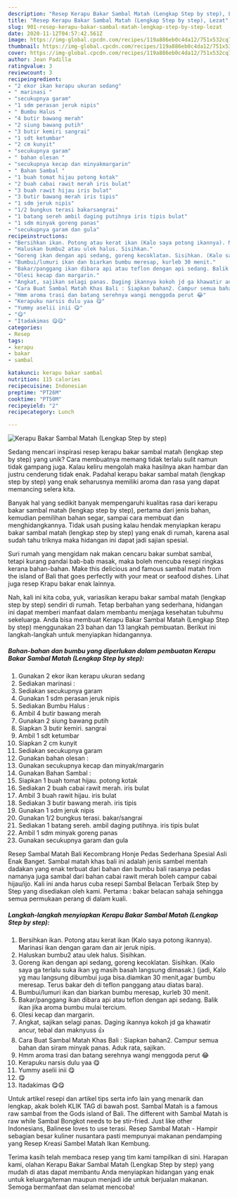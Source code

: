 ```yaml
---
description: "Resep Kerapu Bakar Sambal Matah (Lengkap Step by step), Lezat"
title: "Resep Kerapu Bakar Sambal Matah (Lengkap Step by step), Lezat"
slug: 901-resep-kerapu-bakar-sambal-matah-lengkap-step-by-step-lezat
date: 2020-11-12T04:57:42.561Z
image: https://img-global.cpcdn.com/recipes/119a886eb0c4da12/751x532cq70/kerapu-bakar-sambal-matah-lengkap-step-by-step-foto-resep-utama.jpg
thumbnail: https://img-global.cpcdn.com/recipes/119a886eb0c4da12/751x532cq70/kerapu-bakar-sambal-matah-lengkap-step-by-step-foto-resep-utama.jpg
cover: https://img-global.cpcdn.com/recipes/119a886eb0c4da12/751x532cq70/kerapu-bakar-sambal-matah-lengkap-step-by-step-foto-resep-utama.jpg
author: Jean Padilla
ratingvalue: 3
reviewcount: 3
recipeingredient:
- "2 ekor ikan kerapu ukuran sedang"
- " marinasi "
- "secukupnya garam"
- "1 sdm perasan jeruk nipis"
- " Bumbu Halus "
- "4 butir bawang merah"
- "2 siung bawang putih"
- "3 butir kemiri sangrai"
- "1 sdt ketumbar"
- "2 cm kunyit"
- "secukupnya garam"
- " bahan olesan "
- "secukupnya kecap dan minyakmargarin"
- " Bahan Sambal "
- "1 buah tomat hijau potong kotak"
- "2 buah cabai rawit merah iris bulat"
- "3 buah rawit hijau iris bulat"
- "3 butir bawang merah iris tipis"
- "1 sdm jeruk nipis"
- "1/2 bungkus terasi bakarsangrai"
- "1 batang sereh ambil daging putihnya iris tipis bulat"
- "1 sdm minyak goreng panas"
- "secukupnya garam dan gula"
recipeinstructions:
- "Bersihkan ikan. Potong atau kerat ikan (Kalo saya potong ikannya). Marinasi ikan dengan garam dan air jeruk nipis."
- "Haluskan bumbu2 atau ulek halus. Sisihkan."
- "Goreng ikan dengan api sedang, goreng kecoklatan. Sisihkan. (Kalo saya ga terlalu suka ikan yg masih basah langsung dimasak.) (jadi, Kalo yg mau langsung dibumbui juga bisa.diamkan 30 menit,agar bumbu meresap. Terus bakar deh di teflon panggang atau diatas bara)."
- "Bumbui/lumuri ikan dan biarkan bumbu meresap, kurleb 30 menit."
- "Bakar/panggang ikan dibara api atau teflon dengan api sedang. Balik ikan jika aroma bumbu mulai tercium."
- "Olesi kecap dan margarin."
- "Angkat, sajikan selagi panas. Daging ikannya kokoh jd ga khawatir ancur, tebal dan maknyuss 👍"
- "Cara Buat Sambal Matah Khas Bali : Siapkan bahan2. Campur semua bahan dan siram minyak panas. Aduk rata, sajikan."
- "Hmm aroma trasi dan batang serehnya wangi menggoda perut 😂"
- "Kerapuku narsis dulu yaa 😋"
- "Yummy aselii inii 😋"
- "😋"
- "Itadakimas 😋😋"
categories:
- Resep
tags:
- kerapu
- bakar
- sambal

katakunci: kerapu bakar sambal 
nutrition: 115 calories
recipecuisine: Indonesian
preptime: "PT26M"
cooktime: "PT50M"
recipeyield: "2"
recipecategory: Lunch

---
```



![Kerapu Bakar Sambal Matah (Lengkap Step by step)](https://img-global.cpcdn.com/recipes/119a886eb0c4da12/751x532cq70/kerapu-bakar-sambal-matah-lengkap-step-by-step-foto-resep-utama.jpg)

Sedang mencari inspirasi resep kerapu bakar sambal matah (lengkap step by step) yang unik? Cara membuatnya memang tidak terlalu sulit namun tidak gampang juga. Kalau keliru mengolah maka hasilnya akan hambar dan justru cenderung tidak enak. Padahal kerapu bakar sambal matah (lengkap step by step) yang enak seharusnya memiliki aroma dan rasa yang dapat memancing selera kita.

Banyak hal yang sedikit banyak mempengaruhi kualitas rasa dari kerapu bakar sambal matah (lengkap step by step), pertama dari jenis bahan, kemudian pemilihan bahan segar, sampai cara membuat dan menghidangkannya. Tidak usah pusing kalau hendak menyiapkan kerapu bakar sambal matah (lengkap step by step) yang enak di rumah, karena asal sudah tahu triknya maka hidangan ini dapat jadi sajian spesial.

Suri rumah yang mengidam nak makan cencaru bakar sumbat sambal, tetapi kurang pandai bab-bab masak, maka boleh mencuba resepi ringkas kerana bahan-bahan. Make this delicious and famous sambal matah from the island of Bali that goes perfectly with your meat or seafood dishes. Lihat juga resep Krapu bakar enak lainnya.


Nah, kali ini kita coba, yuk, variasikan kerapu bakar sambal matah (lengkap step by step) sendiri di rumah. Tetap berbahan yang sederhana, hidangan ini dapat memberi manfaat dalam membantu menjaga kesehatan tubuhmu sekeluarga. Anda bisa membuat Kerapu Bakar Sambal Matah (Lengkap Step by step) menggunakan 23 bahan dan 13 langkah pembuatan. Berikut ini langkah-langkah untuk menyiapkan hidangannya.

<!--inarticleads1-->

##### Bahan-bahan dan bumbu yang diperlukan dalam pembuatan Kerapu Bakar Sambal Matah (Lengkap Step by step):

1. Gunakan 2 ekor ikan kerapu ukuran sedang
1. Sediakan  marinasi :
1. Sediakan secukupnya garam
1. Gunakan 1 sdm perasan jeruk nipis
1. Sediakan  Bumbu Halus :
1. Ambil 4 butir bawang merah
1. Gunakan 2 siung bawang putih
1. Siapkan 3 butir kemiri. sangrai
1. Ambil 1 sdt ketumbar
1. Siapkan 2 cm kunyit
1. Sediakan secukupnya garam
1. Gunakan  bahan olesan :
1. Gunakan secukupnya kecap dan minyak/margarin
1. Gunakan  Bahan Sambal :
1. Siapkan 1 buah tomat hijau. potong kotak
1. Sediakan 2 buah cabai rawit merah. iris bulat
1. Ambil 3 buah rawit hijau. iris bulat
1. Sediakan 3 butir bawang merah. iris tipis
1. Gunakan 1 sdm jeruk nipis
1. Gunakan 1/2 bungkus terasi. bakar/sangrai
1. Sediakan 1 batang sereh. ambil daging putihnya. iris tipis bulat
1. Ambil 1 sdm minyak goreng panas
1. Gunakan secukupnya garam dan gula


Resep Sambal Matah Bali Kecombrang Honje Pedas Sederhana Spesial Asli Enak Banget. Sambal matah khas bali ini adalah jenis sambel mentah dadakan yang enak terbuat dari bahan dan bumbu bali rasanya pedas namanya juga sambal dari bahan cabai rawit merah boleh campur cabai hijau/ijo. Kali ini anda harus cuba resepi Sambal Belacan Terbaik Step by Step yang disediakan oleh kami. Pertama : bakar belacan sahaja sehingga semua permukaan perang di dalam kuali. 

<!--inarticleads2-->

##### Langkah-langkah menyiapkan Kerapu Bakar Sambal Matah (Lengkap Step by step):

1. Bersihkan ikan. Potong atau kerat ikan (Kalo saya potong ikannya). Marinasi ikan dengan garam dan air jeruk nipis.
1. Haluskan bumbu2 atau ulek halus. Sisihkan.
1. Goreng ikan dengan api sedang, goreng kecoklatan. Sisihkan. (Kalo saya ga terlalu suka ikan yg masih basah langsung dimasak.) (jadi, Kalo yg mau langsung dibumbui juga bisa.diamkan 30 menit,agar bumbu meresap. Terus bakar deh di teflon panggang atau diatas bara).
1. Bumbui/lumuri ikan dan biarkan bumbu meresap, kurleb 30 menit.
1. Bakar/panggang ikan dibara api atau teflon dengan api sedang. Balik ikan jika aroma bumbu mulai tercium.
1. Olesi kecap dan margarin.
1. Angkat, sajikan selagi panas. Daging ikannya kokoh jd ga khawatir ancur, tebal dan maknyuss 👍
1. Cara Buat Sambal Matah Khas Bali : Siapkan bahan2. Campur semua bahan dan siram minyak panas. Aduk rata, sajikan.
1. Hmm aroma trasi dan batang serehnya wangi menggoda perut 😂
1. Kerapuku narsis dulu yaa 😋
1. Yummy aselii inii 😋
1. 😋
1. Itadakimas 😋😋


Untuk artikel resepi dan artikel tips serta info lain yang menarik dan lengkap, akak boleh KLIK TAG di bawah post. Sambal Matah is a famous raw sambal from the Gods island of Bali. The different with Sambal Matah is raw while Sambal Bongkot needs to be stir-fried. Just like other Indonesians, Balinese loves to use terasi. Resep Sambal Matah - Hampir sebagian besar kuliner nusantara pasti mempunyai makanan pendamping yang Resep Kreasi Sambel Matah Ikan Kembung. 

Terima kasih telah membaca resep yang tim kami tampilkan di sini. Harapan kami, olahan Kerapu Bakar Sambal Matah (Lengkap Step by step) yang mudah di atas dapat membantu Anda menyiapkan hidangan yang enak untuk keluarga/teman maupun menjadi ide untuk berjualan makanan. Semoga bermanfaat dan selamat mencoba!

